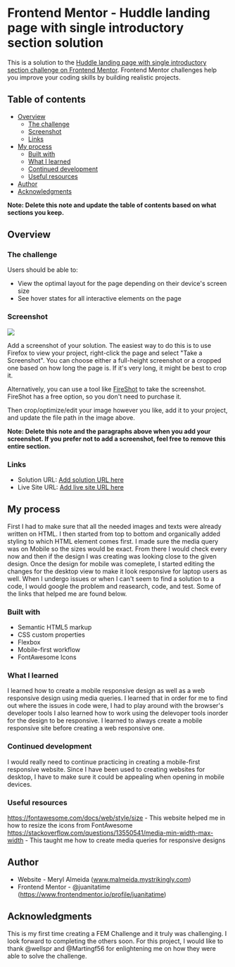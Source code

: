 # Frontend Mentor - Huddle landing page with single introductory section solution

This is a solution to the [Huddle landing page with single introductory section challenge on Frontend Mentor](https://www.frontendmentor.io/challenges/huddle-landing-page-with-a-single-introductory-section-B_2Wvxgi0). Frontend Mentor challenges help you improve your coding skills by building realistic projects. 

## Table of contents

- [Overview](#overview)
  - [The challenge](#the-challenge)
  - [Screenshot](#screenshot)
  - [Links](#links)
- [My process](#my-process)
  - [Built with](#built-with)
  - [What I learned](#what-i-learned)
  - [Continued development](#continued-development)
  - [Useful resources](#useful-resources)
- [Author](#author)
- [Acknowledgments](#acknowledgments)

**Note: Delete this note and update the table of contents based on what sections you keep.**

## Overview

### The challenge

Users should be able to:

- View the optimal layout for the page depending on their device's screen size
- See hover states for all interactive elements on the page

### Screenshot

![](./screenshot.jpg)

Add a screenshot of your solution. The easiest way to do this is to use Firefox to view your project, right-click the page and select "Take a Screenshot". You can choose either a full-height screenshot or a cropped one based on how long the page is. If it's very long, it might be best to crop it.

Alternatively, you can use a tool like [FireShot](https://getfireshot.com/) to take the screenshot. FireShot has a free option, so you don't need to purchase it. 

Then crop/optimize/edit your image however you like, add it to your project, and update the file path in the image above.

**Note: Delete this note and the paragraphs above when you add your screenshot. If you prefer not to add a screenshot, feel free to remove this entire section.**

### Links

- Solution URL: [Add solution URL here](https://your-solution-url.com)
- Live Site URL: [Add live site URL here](https://your-live-site-url.com)

## My process

  First I had to make sure that all the needed images and texts were already written on HTML. 
  I then started from top to bottom and organically added styling to which HTML element comes first. 
  I made sure the media query was on Mobile so the sizes would be exact. 
  From there I would check every now and then if the design I was creating was looking close to the given design. 
  Once the design for mobile was comeplete, I started editing the changes for the desktop view to make it look responsive for laptop users as well. When I undergo issues or when I can't seem to find a solution to a code, I would google the problem and reasearch, code, and test. Some of the links that helped me are found below. 
  
### Built with

- Semantic HTML5 markup
- CSS custom properties
- Flexbox
- Mobile-first workflow
- FontAwesome Icons


### What I learned

I learned how to create a mobile responsive design as well as a web responsive design using media queries. 
I learned that in order for me to find out where the issues in code were, I had to play around with the browser's developer tools
I also learned how to work using the delevoper tools inorder for the design to be responsive.
I learned to always create a mobile responsive site before creating a web responsive one. 

### Continued development

I would really need to continue practicing in creating a mobile-first responsive website. Since I have been used to creating websites for desktop, I have to make sure it could be appealing when opening in mobile devices. 


### Useful resources

https://fontawesome.com/docs/web/style/size -  This website helped me in how to resize the icons from FontAwesome
https://stackoverflow.com/questions/13550541/media-min-width-max-width - This taught me how to create media queries for responsive designs


## Author

- Website - Meryl Almeida (www.malmeida.mystrikingly.com)
- Frontend Mentor - @juanitatime (https://www.frontendmentor.io/profile/juanitatime)



## Acknowledgments

This is my first time creating a FEM Challenge and it truly was challenging. I look forward to completing the others soon. For this project, I would like to thank @wellspr and @Martingf56 for enlightening me on how they were able to solve the challenge. 
